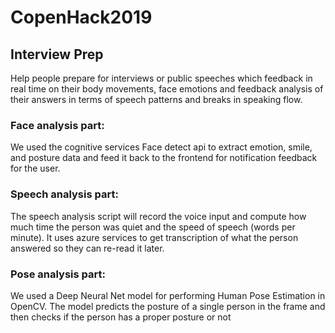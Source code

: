 # CopenHack2019

## Interview Prep

Help people prepare for interviews or public speeches which feedback in real time on their body movements, face emotions and feedback analysis of their answers in terms of speech patterns and breaks in speaking flow.

### Face analysis part: 
We used the cognitive services Face detect api to extract emotion, smile, and posture data and feed it back to the frontend for notification feedback for the user.

### Speech analysis part:
The speech analysis  script will record the voice input and compute how much time the person was quiet and the speed of speech (words per minute). It uses azure services to get transcription of what the person answered so they can re-read it later.

### Pose analysis part:
We used a Deep Neural Net model for performing Human Pose Estimation in OpenCV. The model predicts the posture of a single person in the frame and then checks if the person has a proper posture or not

